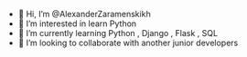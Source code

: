 - 👋 Hi, I’m @AlexanderZaramenskikh
- 👀 I’m interested in learn Python
- 🌱 I’m currently learning Python , Django , Flask , SQL
- 💞️ I’m looking to collaborate with another junior developers


